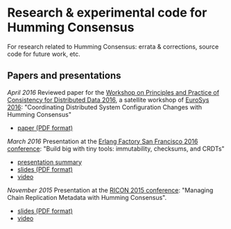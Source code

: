 # Research & experimental code for Humming Consensus

For research related to Humming Consensus: errata &amp; corrections,
source code for future work, etc.

## Papers and presentations

_April 2016_ Reviewed paper for the
[Workshop on Principles and Practice of Consistency for Distributed Data 2016](http://www2.ucsc.edu/papoc-2016/index.shtml),
a satellite workshop of
[EuroSys 2016](http://eurosys16.doc.ic.ac.uk):
"Coordinating Distributed System Configuration Changes with Humming Consensus"
* [paper (PDF format)](http://snookles.com/scott/publications/papoc2016-slf.pdf)

_March 2016_ Presentation at the
[Erlang Factory San Francisco 2016 conference](http://www.erlang-factory.com/sfbay2016):
"Build big with tiny tools: immutability, checksums, and CRDTs"
* [presentation summary](http://www.erlang-factory.com/sfbay2016/scott-lystig-fritchie)
* [slides (PDF format)](http://www.erlang-factory.com/static/upload/media/1459269795976037scottlystigfritchiebuildbigwithtinytoolsimmutabilitychecksumsandcrdts.pdf)
* [video](https://www.youtube.com/watch?v=mqOpgoUuAXE)

_November 2015_ Presentation at the
[RICON 2015 conference](http://ricon.io):
"Managing Chain Replication Metadata with Humming Consensus".
* [slides (PDF format)](http://ricon.io/speakers/slides/Scott_Fritchie_Ricon_2015.pdf)
* [video](https://www.youtube.com/watch?v=yR5kHL1bu1Q)

